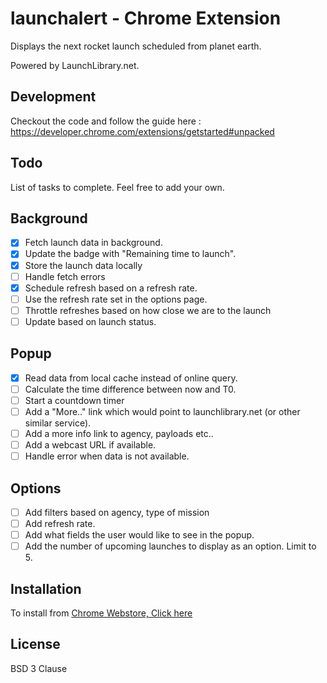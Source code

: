 # launchalert - Chrome Extension

Displays the next rocket launch scheduled from planet earth.

Powered by LaunchLibrary.net. 

## Development

Checkout the code and follow the guide here : https://developer.chrome.com/extensions/getstarted#unpacked

## Todo

List of tasks to complete. Feel free to add your own.

## Background 
- [x] Fetch launch data in background.
- [x] Update the badge with "Remaining time to launch".
- [x] Store the launch data locally
- [ ] Handle fetch errors
- [x] Schedule refresh based on a refresh rate.
- [ ] Use the refresh rate set in the options page.
- [ ] Throttle refreshes based on how close we are to the launch
- [ ] Update based on launch status.

## Popup
- [x] Read data from local cache instead of online query.
- [ ] Calculate the time difference between now and T0.
- [ ] Start a countdown timer
- [ ] Add a "More.." link which would point to launchlibrary.net (or other similar service).
- [ ] Add a more info link to agency, payloads etc.. 
- [ ] Add a webcast URL if available.
- [ ] Handle error when data is not available.

## Options
- [ ] Add filters based on agency, type of mission
- [ ] Add refresh rate.
- [ ] Add what fields the user would like to see in the popup.
- [ ] Add the number of upcoming launches to display as an option. Limit to 5.

## Installation

To install from [Chrome Webstore, Click here](https://chrome.google.com/webstore/detail/launch-alert/lbkbijggplkjkbccgmhkahpfhjlleacd)

## License

BSD 3 Clause
